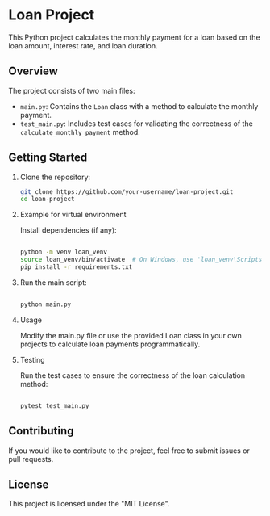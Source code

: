 # Loan Project

This Python project calculates the monthly payment for a loan based on the loan amount, interest rate, and loan duration.

## Overview

The project consists of two main files:

- `main.py`: Contains the `Loan` class with a method to calculate the monthly payment.
- `test_main.py`: Includes test cases for validating the correctness of the `calculate_monthly_payment` method.

## Getting Started

1. Clone the repository:

   ```bash
   git clone https://github.com/your-username/loan-project.git
   cd loan-project

2. Example for virtual environment

   Install dependencies (if any):
   ```bash
   
   python -m venv loan_venv
   source loan_venv/bin/activate  # On Windows, use 'loan_venv\Scripts\activate'
   pip install -r requirements.txt

3. Run the main script:

      ```bash
      
      python main.py

4.  Usage

       Modify the main.py file or use the provided Loan class in your own projects to calculate loan payments programmatically.

5. Testing

      Run the test cases to ensure the correctness of the loan calculation method:
      ```bash
      
      pytest test_main.py

## Contributing

   If you would like to contribute to the project, feel free to submit issues or pull requests.

## License

   This project is licensed under the "MIT License".
   
